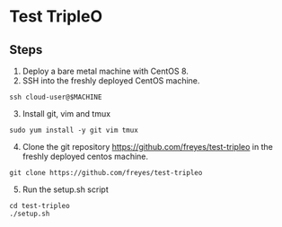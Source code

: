 # Test TripleO

## Steps

1. Deploy a bare metal machine with CentOS 8.
2. SSH into the freshly deployed CentOS machine.
```
ssh cloud-user@$MACHINE
```
3. Install git, vim and tmux
```
sudo yum install -y git vim tmux
```
4. Clone the git repository https://github.com/freyes/test-tripleo in the freshly deployed centos machine.
```
git clone https://github.com/freyes/test-tripleo
```
5. Run the setup.sh script
```
cd test-tripleo
./setup.sh
```
